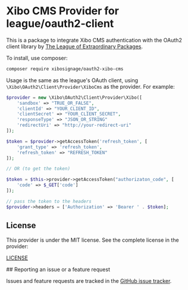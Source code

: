 # Xibo CMS Provider for league/oauth2-client
This is a package to integrate Xibo CMS authentication with the OAuth2 client library by 
[The League of Extraordinary Packages](https://github.com/thephpleague/oauth2-client).

To install, use composer:

```bash
composer require xibosignage/oauth2-xibo-cms
```

Usage is the same as the league's OAuth client, using `\Xibo\OAuth2\Client\Provider\XiboCms` as the provider.
For example:

```php
$provider = new \Xibo\OAuth2\Client\Provider\Xibo([
    'sandbox' => "TRUE_OR_FALSE",
    'clientId' => "YOUR_CLIENT_ID",
    'clientSecret' => "YOUR_CLIENT_SECRET",
    'responseType' => "JSON_OR_STRING"
    'redirectUri' => "http://your-redirect-uri"
]);

$token = $provider->getAccessToken('refresh_token', [
    'grant_type' => 'refresh_token',
    'refresh_token' => "REFRESH_TOKEN"
]);

// OR (to get the token)

$token = $this->provider->getAccessToken("authorizaton_code", [
    'code' => $_GET['code']
]);

// pass the token to the headers
$provider->headers = ['Authorization' => 'Bearer ' . $token];

```

## License

This provider is under the MIT license. See the complete license in the provider:

[LICENSE](https://github.com/xibosignage/oauth2-xibo-cms/blob/master/LICENSE)

## Reporting an issue or a feature request

Issues and feature requests are tracked in the [GitHub issue tracker](https://github.com/xibosignage/xibo).